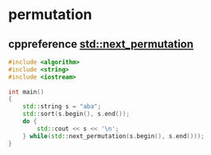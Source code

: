 # permutation



## cppreference [std::next_permutation](https://en.cppreference.com/w/cpp/algorithm/next_permutation)



```c++
#include <algorithm>
#include <string>
#include <iostream>
 
int main()
{
    std::string s = "aba";
    std::sort(s.begin(), s.end());
    do {
        std::cout << s << '\n';
    } while(std::next_permutation(s.begin(), s.end()));
}
```

